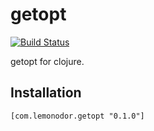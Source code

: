 # getopt

[![Build Status](https://travis-ci.org/wiseman/clj-getopt.png?branch=master)](https://travis-ci.org/wiseman/clj-getopt)

getopt for clojure.


## Installation

```
[com.lemonodor.getopt "0.1.0"]
```
